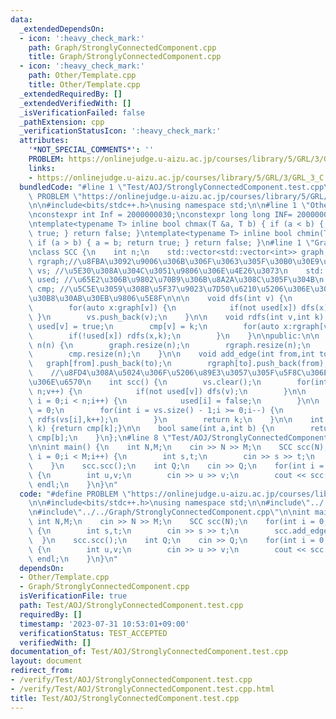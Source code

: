 ```yaml
---
data:
  _extendedDependsOn:
  - icon: ':heavy_check_mark:'
    path: Graph/StronglyConnectedComponent.cpp
    title: Graph/StronglyConnectedComponent.cpp
  - icon: ':heavy_check_mark:'
    path: Other/Template.cpp
    title: Other/Template.cpp
  _extendedRequiredBy: []
  _extendedVerifiedWith: []
  _isVerificationFailed: false
  _pathExtension: cpp
  _verificationStatusIcon: ':heavy_check_mark:'
  attributes:
    '*NOT_SPECIAL_COMMENTS*': ''
    PROBLEM: https://onlinejudge.u-aizu.ac.jp/courses/library/5/GRL/3/GRL_3_C
    links:
    - https://onlinejudge.u-aizu.ac.jp/courses/library/5/GRL/3/GRL_3_C
  bundledCode: "#line 1 \"Test/AOJ/StronglyConnectedComponent.test.cpp\"\n#define\
    \ PROBLEM \"https://onlinejudge.u-aizu.ac.jp/courses/library/5/GRL/3/GRL_3_C\"\
    \n\n#include<bits/stdc++.h>\nusing namespace std;\n\n#line 1 \"Other/Template.cpp\"\
    \nconstexpr int Inf = 2000000030;\nconstexpr long long INF= 2000000000000000000;\n\
    \ntemplate<typename T> inline bool chmax(T &a, T b) { if (a < b) { a = b; return\
    \ true; } return false; }\ntemplate<typename T> inline bool chmin(T &a, T b) {\
    \ if (a > b) { a = b; return true; } return false; }\n#line 1 \"Graph/StronglyConnectedComponent.cpp\"\
    \nclass SCC {\n    int n;\n    std::vector<std::vector<int>> graph;\n    std::vector<std::vector<int>>\
    \ rgraph;//\u8FBA\u3092\u9006\u306B\u306F\u3063\u305F\u30B0\u30E9\u30D5\n    std::vector<int>\
    \ vs; //\u5E30\u308A\u304C\u3051\u9806\u306E\u4E26\u3073\n    std::vector<bool>\
    \ used; //\u65E2\u306B\u9802\u70B9\u306B\u8A2A\u308C\u305F\u304B\n    std::vector<int>\
    \ cmp; //\u5C5E\u3059\u308B\u5F37\u9023\u7D50\u6210\u5206\u306E\u30C8\u30DD\u30ED\
    \u30B8\u30AB\u30EB\u9806\u5E8F\n\n\n    void dfs(int v) {\n        used[v] = true;\n\
    \        for(auto x:graph[v]) {\n            if(not used[x]) dfs(x);\n       \
    \ }\n        vs.push_back(v);\n    }\n\n    void rdfs(int v,int k) {\n       \
    \ used[v] = true;\n        cmp[v] = k;\n        for(auto x:rgraph[v]) {\n    \
    \        if(!used[x]) rdfs(x,k);\n        }\n    }\n\npublic:\n\n    SCC(int n):\
    \ n(n) {\n        graph.resize(n);\n        rgraph.resize(n);\n        used.resize(n);\n\
    \        cmp.resize(n);\n    }\n\n    void add_edge(int from,int to) {\n     \
    \   graph[from].push_back(to);\n        rgraph[to].push_back(from);\n    }\n\n\
    \    //\u8FD4\u308A\u5024\u306F\u5206\u89E3\u3057\u305F\u5F8C\u306E\u9802\u70B9\
    \u306E\u6570\n    int scc() {\n        vs.clear();\n        for(int v = 0;v <\
    \ n;v++) {\n            if(not used[v]) dfs(v);\n        }\n\n        for(int\
    \ i = 0;i < n;i++) {\n            used[i] = false;\n        }\n\n        int k\
    \ = 0;\n        for(int i = vs.size() - 1;i >= 0;i--) {\n            if(not used[vs[i]])\
    \ rdfs(vs[i],k++);\n        }\n        return k;\n    }\n\n    int operator[](int\
    \ k) {return cmp[k];}\n\n    bool same(int a,int b) {\n        return cmp[a] ==\
    \ cmp[b];\n    }\n};\n#line 8 \"Test/AOJ/StronglyConnectedComponent.test.cpp\"\
    \n\nint main() {\n    int N,M;\n    cin >> N >> M;\n    SCC scc(N);\n    for(int\
    \ i = 0;i < M;i++) {\n        int s,t;\n        cin >> s >> t;\n        scc.add_edge(s,t);\n\
    \    }\n    scc.scc();\n    int Q;\n    cin >> Q;\n    for(int i = 0;i < Q;i++)\
    \ {\n        int u,v;\n        cin >> u >> v;\n        cout << scc.same(u,v) <<\
    \ endl;\n    }\n}\n"
  code: "#define PROBLEM \"https://onlinejudge.u-aizu.ac.jp/courses/library/5/GRL/3/GRL_3_C\"\
    \n\n#include<bits/stdc++.h>\nusing namespace std;\n\n#include\"../../Other/Template.cpp\"\
    \n#include\"../../Graph/StronglyConnectedComponent.cpp\"\n\nint main() {\n   \
    \ int N,M;\n    cin >> N >> M;\n    SCC scc(N);\n    for(int i = 0;i < M;i++)\
    \ {\n        int s,t;\n        cin >> s >> t;\n        scc.add_edge(s,t);\n  \
    \  }\n    scc.scc();\n    int Q;\n    cin >> Q;\n    for(int i = 0;i < Q;i++)\
    \ {\n        int u,v;\n        cin >> u >> v;\n        cout << scc.same(u,v) <<\
    \ endl;\n    }\n}\n"
  dependsOn:
  - Other/Template.cpp
  - Graph/StronglyConnectedComponent.cpp
  isVerificationFile: true
  path: Test/AOJ/StronglyConnectedComponent.test.cpp
  requiredBy: []
  timestamp: '2023-07-31 10:53:01+09:00'
  verificationStatus: TEST_ACCEPTED
  verifiedWith: []
documentation_of: Test/AOJ/StronglyConnectedComponent.test.cpp
layout: document
redirect_from:
- /verify/Test/AOJ/StronglyConnectedComponent.test.cpp
- /verify/Test/AOJ/StronglyConnectedComponent.test.cpp.html
title: Test/AOJ/StronglyConnectedComponent.test.cpp
---
```

